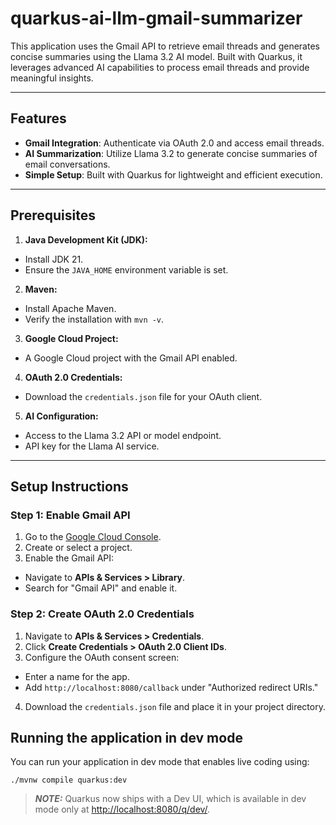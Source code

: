 # quarkus-ai-llm-gmail-summarizer

This application uses the Gmail API to retrieve email threads and generates concise summaries using the Llama 3.2 AI model. Built with Quarkus, it leverages advanced AI capabilities to process email threads and provide meaningful insights.

---

## Features

- **Gmail Integration**: Authenticate via OAuth 2.0 and access email threads.
- **AI Summarization**: Utilize Llama 3.2 to generate concise summaries of email conversations.
- **Simple Setup**: Built with Quarkus for lightweight and efficient execution.

---

## Prerequisites

1. **Java Development Kit (JDK):**
  - Install JDK 21.
  - Ensure the `JAVA_HOME` environment variable is set.

2. **Maven:**
  - Install Apache Maven.
  - Verify the installation with `mvn -v`.

3. **Google Cloud Project:**
  - A Google Cloud project with the Gmail API enabled.

4. **OAuth 2.0 Credentials:**
  - Download the `credentials.json` file for your OAuth client.

5. **AI Configuration:**
  - Access to the Llama 3.2 API or model endpoint.
  - API key for the Llama AI service.

---

## Setup Instructions

### Step 1: Enable Gmail API

1. Go to the [Google Cloud Console](https://console.cloud.google.com/).
2. Create or select a project.
3. Enable the Gmail API:
  - Navigate to **APIs & Services > Library**.
  - Search for "Gmail API" and enable it.

### Step 2: Create OAuth 2.0 Credentials

1. Navigate to **APIs & Services > Credentials**.
2. Click **Create Credentials > OAuth 2.0 Client IDs**.
3. Configure the OAuth consent screen:
  - Enter a name for the app.
  - Add `http://localhost:8080/callback` under "Authorized redirect URIs."
4. Download the `credentials.json` file and place it in your project directory.

## Running the application in dev mode

You can run your application in dev mode that enables live coding using:

```shell script
./mvnw compile quarkus:dev
```

> **_NOTE:_**  Quarkus now ships with a Dev UI, which is available in dev mode only at <http://localhost:8080/q/dev/>.
